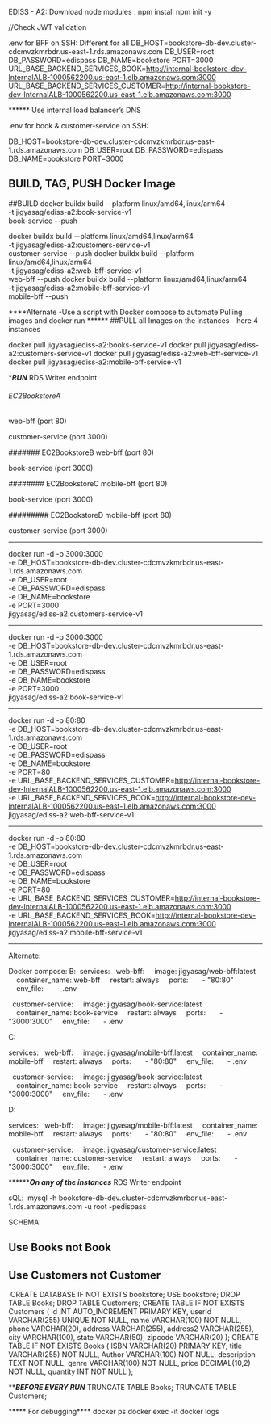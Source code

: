 EDISS - A2:
Download node modules :
npm install
npm init -y

//Check JWT validation

.env for BFF on SSH: Different for all
DB_HOST=bookstore-db-dev.cluster-cdcmvzkmrbdr.us-east-1.rds.amazonaws.com
DB_USER=root
DB_PASSWORD=edispass
DB_NAME=bookstore
PORT=3000
URL_BASE_BACKEND_SERVICES_BOOK=http://internal-bookstore-dev-InternalALB-1000562200.us-east-1.elb.amazonaws.com:3000
URL_BASE_BACKEND_SERVICES_CUSTOMER=http://internal-bookstore-dev-InternalALB-1000562200.us-east-1.elb.amazonaws.com:3000

****** Use internal load balancer’s DNS

.env for book & customer-service on SSH:


DB_HOST=bookstore-db-dev.cluster-cdcmvzkmrbdr.us-east-1.rds.amazonaws.com
DB_USER=root
DB_PASSWORD=edispass
DB_NAME=bookstore
PORT=3000


## BUILD, TAG, PUSH Docker Image

##BUILD
docker buildx build --platform linux/amd64,linux/arm64 \
-t jigyasag/ediss-a2:book-service-v1 \
book-service --push

docker buildx build --platform linux/amd64,linux/arm64 \
  -t jigyasag/ediss-a2:customers-service-v1 \
  customer-service --push
docker buildx build --platform linux/amd64,linux/arm64 \
  -t jigyasag/ediss-a2:web-bff-service-v1 \
  web-bff --push
docker buildx build --platform linux/amd64,linux/arm64 \
  -t jigyasag/ediss-a2:mobile-bff-service-v1 \
  mobile-bff --push

****Alternate -Use a script with Docker compose to automate Pulling images and docker run ******
##PULL all Images on the instances - here 4 instances

docker pull jigyasag/ediss-a2:books-service-v1
docker pull jigyasag/ediss-a2:customers-service-v1
docker pull jigyasag/ediss-a2:web-bff-service-v1
docker pull jigyasag/ediss-a2:mobile-bff-service-v1

********RUN******* RDS Writer endpoint

###### EC2BookstoreA
web-bff (port 80)

customer-service (port 3000)

####### EC2BookstoreB
web-bff (port 80)

book-service (port 3000)

######## EC2BookstoreC
mobile-bff (port 80)

book-service (port 3000)

######### EC2BookstoreD
mobile-bff (port 80)

customer-service (port 3000)

----------------------

docker run -d -p 3000:3000 \
  -e DB_HOST=bookstore-db-dev.cluster-cdcmvzkmrbdr.us-east-1.rds.amazonaws.com \
  -e DB_USER=root \
  -e DB_PASSWORD=edispass \
  -e DB_NAME=bookstore \
  -e PORT=3000 \
  jigyasag/ediss-a2:customers-service-v1

------------------------
docker run -d -p 3000:3000 \
  -e DB_HOST=bookstore-db-dev.cluster-cdcmvzkmrbdr.us-east-1.rds.amazonaws.com \
  -e DB_USER=root \
  -e DB_PASSWORD=edispass \
  -e DB_NAME=bookstore \
  -e PORT=3000 \
  jigyasag/ediss-a2:book-service-v1

------------------------

docker run -d -p 80:80 \
  -e DB_HOST=bookstore-db-dev.cluster-cdcmvzkmrbdr.us-east-1.rds.amazonaws.com \
  -e DB_USER=root \
  -e DB_PASSWORD=edispass \
  -e DB_NAME=bookstore \
  -e PORT=80 \
 -e URL_BASE_BACKEND_SERVICES_CUSTOMER=http://internal-bookstore-dev-InternalALB-1000562200.us-east-1.elb.amazonaws.com:3000 \
 -e URL_BASE_BACKEND_SERVICES_BOOK=http://internal-bookstore-dev-InternalALB-1000562200.us-east-1.elb.amazonaws.com:3000 \
  jigyasag/ediss-a2:web-bff-service-v1

------------------------

docker run -d -p 80:80 \
  -e DB_HOST=bookstore-db-dev.cluster-cdcmvzkmrbdr.us-east-1.rds.amazonaws.com \
  -e DB_USER=root \
  -e DB_PASSWORD=edispass \
  -e DB_NAME=bookstore \
  -e PORT=80 \
   -e URL_BASE_BACKEND_SERVICES_CUSTOMER=http://internal-bookstore-dev-InternalALB-1000562200.us-east-1.elb.amazonaws.com:3000 \
 -e URL_BASE_BACKEND_SERVICES_BOOK=http://internal-bookstore-dev-InternalALB-1000562200.us-east-1.elb.amazonaws.com:3000 \
  jigyasag/ediss-a2:mobile-bff-service-v1

**************

Alternate:

Docker compose:
B: 
services:
  web-bff:
    image: jigyasag/web-bff:latest
    container_name: web-bff
    restart: always
    ports:
      - "80:80"
    env_file:
      - .env

  customer-service:
    image: jigyasag/book-service:latest
    container_name: book-service
    restart: always
    ports:
      - "3000:3000"
    env_file:
      - .env

C:

services:
  web-bff:
    image: jigyasag/mobile-bff:latest
    container_name: mobile-bff
    restart: always
    ports:
      - "80:80"
    env_file:
      - .env

  customer-service:
    image: jigyasag/book-service:latest
    container_name: book-service
    restart: always
    ports:
      - "3000:3000"
    env_file:
      - .env

D: 

services:
  web-bff:
    image: jigyasag/mobile-bff:latest
    container_name: mobile-bff
    restart: always
    ports:
      - "80:80"
    env_file:
      - .env

  customer-service:
    image: jigyasag/customer-service:latest
    container_name: customer-service
    restart: always
    ports:
      - "3000:3000"
    env_file:
      - .env

*****************On any of the instances*********** RDS Writer endpoint

sQL: 
mysql -h bookstore-db-dev.cluster-cdcmvzkmrbdr.us-east-1.rds.amazonaws.com -u root -pedispass


SCHEMA: 
## Use Books not Book
## Use Customers not Customer
 CREATE DATABASE IF NOT EXISTS bookstore;
USE bookstore;
DROP TABLE Books;
DROP TABLE Customers;
CREATE TABLE IF NOT EXISTS Customers (
   id INT AUTO_INCREMENT PRIMARY KEY,
   userId VARCHAR(255) UNIQUE NOT NULL,
   name VARCHAR(100) NOT NULL,
   phone VARCHAR(20),
   address VARCHAR(255),
   address2 VARCHAR(255),
   city VARCHAR(100),
   state VARCHAR(50),
   zipcode VARCHAR(20)
);
CREATE TABLE IF NOT EXISTS Books (
   ISBN VARCHAR(20) PRIMARY KEY,
   title VARCHAR(255) NOT NULL,
   Author VARCHAR(100) NOT NULL,
   description TEXT NOT NULL,
   genre VARCHAR(100) NOT NULL,
   price DECIMAL(10,2) NOT NULL,
   quantity INT NOT NULL
);


*********BEFORE EVERY RUN*******
TRUNCATE TABLE Books;
TRUNCATE TABLE Customers;
 
 ***** For debugging****
 docker ps
 docker exec -it <container-name>
 docker logs <container name>
